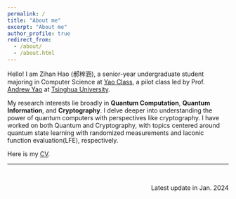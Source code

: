 ```yaml
---
permalink: /
title: "About me"
excerpt: "About me"
author_profile: true
redirect_from: 
  - /about/
  - /about.html
---
```


Hello! I am Zihan Hao (郝梓涵), a senior-year undergraduate student majoring in Computer Science at [Yao Class](https://iiis.tsinghua.edu.cn/en/yaoclass/), a pilot class led by Prof. [Andrew Yao](https://iiis.tsinghua.edu.cn/yao/) at [Tsinghua University](https://iiis.tsinghua.edu.cn/yao/).

My research interests lie broadly in **Quantum Computation**, **Quantum Information**, and **Cryptography**. I delve deeper into understanding the power of quantum computers with perspectives like cryptography. I have worked on both Quantum and Cryptography, with topics centered around quantum state learning with randomized measurements and laconic function evaluation(LFE), respectively.

Here is my [CV](../files/CV_ZihanHao.pdf).

----
<br/>
<p style='text-align: right;'> Latest update in Jan. 2024 </p>


